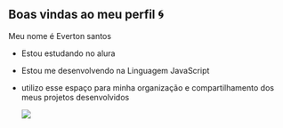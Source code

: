 ## Boas vindas ao meu perfil 🌀

Meu nome é Everton santos 

- Estou estudando no alura
- Estou me desenvolvendo na Linguagem JavaScript
- utilizo esse espaço para minha organização e compartilhamento dos meus projetos desenvolvidos

  ![](https://media1.tenor.com/m/COPcDJI5v0cAAAAd/el-choro-ronaldinho-dancing.gif)
